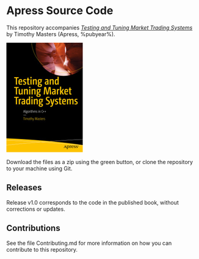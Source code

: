 # Apress Source Code

This repository accompanies [*Testing and Tuning Market Trading Systems*](https://www.apress.com/9781484241721) by Timothy Masters (Apress, %pubyear%).

[comment]: #cover
![Cover image](9781484241721.jpg)

Download the files as a zip using the green button, or clone the repository to your machine using Git.

## Releases

Release v1.0 corresponds to the code in the published book, without corrections or updates.

## Contributions

See the file Contributing.md for more information on how you can contribute to this repository.